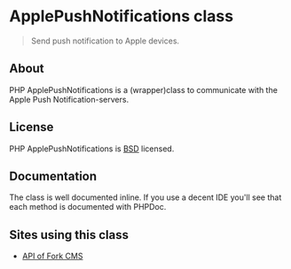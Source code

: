 # ApplePushNotifications class

> Send push notification to Apple devices.

## About

PHP ApplePushNotifications is a (wrapper)class to communicate with the Apple Push Notification-servers.

## License

PHP ApplePushNotifications is [BSD](http://classes.verkoyen.eu/overview/bsd) licensed.

## Documentation

The class is well documented inline. If you use a decent IDE you'll see that each method is documented with PHPDoc.

## Sites using this class

* [API of Fork CMS](http://www.fork-cms.be)